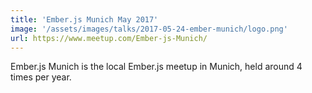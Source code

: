 ```yaml
---
title: 'Ember.js Munich May 2017'
image: '/assets/images/talks/2017-05-24-ember-munich/logo.png'
url: https://www.meetup.com/Ember-js-Munich/
---
```


Ember.js Munich is the local Ember.js meetup in Munich, held around 4 times per
year.
